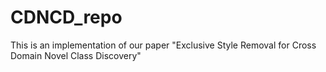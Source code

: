 # CDNCD_repo
This is an implementation of our paper "Exclusive Style Removal for Cross Domain Novel Class Discovery"
